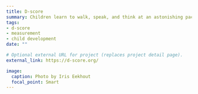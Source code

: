 ```yaml
---
title: D-score
summary: Children learn to walk, speak, and think at an astonishing pace. The D-score captures this process as a one-number summary. Application of the D-score enables comparisons in child development across populations, groups and individuals.
tags:
- d-score
- measurement
- child development
date: ""

# Optional external URL for project (replaces project detail page).
external_link: https://d-score.org/

image:
  caption: Photo by Iris Eekhout
  focal_point: Smart
---
```

